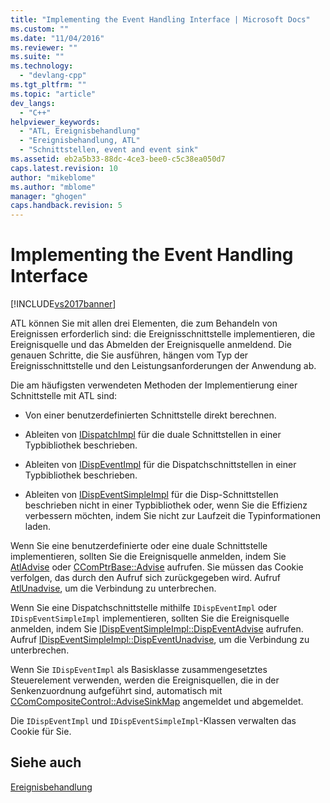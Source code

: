 ```yaml
---
title: "Implementing the Event Handling Interface | Microsoft Docs"
ms.custom: ""
ms.date: "11/04/2016"
ms.reviewer: ""
ms.suite: ""
ms.technology: 
  - "devlang-cpp"
ms.tgt_pltfrm: ""
ms.topic: "article"
dev_langs: 
  - "C++"
helpviewer_keywords: 
  - "ATL, Ereignisbehandlung"
  - "Ereignisbehandlung, ATL"
  - "Schnittstellen, event and event sink"
ms.assetid: eb2a5b33-88dc-4ce3-bee0-c5c38ea050d7
caps.latest.revision: 10
author: "mikeblome"
ms.author: "mblome"
manager: "ghogen"
caps.handback.revision: 5
---
```

# Implementing the Event Handling Interface
[!INCLUDE[vs2017banner](../assembler/inline/includes/vs2017banner.md)]

ATL können Sie mit allen drei Elementen, die zum Behandeln von Ereignissen erforderlich sind: die Ereignisschnittstelle implementieren, die Ereignisquelle und das Abmelden der Ereignisquelle anmeldend.  Die genauen Schritte, die Sie ausführen, hängen vom Typ der Ereignisschnittstelle und den Leistungsanforderungen der Anwendung ab.  
  
 Die am häufigsten verwendeten Methoden der Implementierung einer Schnittstelle mit ATL sind:  
  
-   Von einer benutzerdefinierten Schnittstelle direkt berechnen.  
  
-   Ableiten von [IDispatchImpl](../atl/reference/idispatchimpl-class.md) für die duale Schnittstellen in einer Typbibliothek beschrieben.  
  
-   Ableiten von [IDispEventImpl](../atl/reference/idispeventimpl-class.md) für die Dispatchschnittstellen in einer Typbibliothek beschrieben.  
  
-   Ableiten von [IDispEventSimpleImpl](../atl/reference/idispeventsimpleimpl-class.md) für die Disp\-Schnittstellen beschrieben nicht in einer Typbibliothek oder, wenn Sie die Effizienz verbessern möchten, indem Sie nicht zur Laufzeit die Typinformationen laden.  
  
 Wenn Sie eine benutzerdefinierte oder eine duale Schnittstelle implementieren, sollten Sie die Ereignisquelle anmelden, indem Sie [AtlAdvise](../Topic/AtlAdvise.md) oder [CComPtrBase::Advise](../Topic/CComPtrBase::Advise.md) aufrufen.  Sie müssen das Cookie verfolgen, das durch den Aufruf sich zurückgegeben wird.  Aufruf [AtlUnadvise](../Topic/AtlUnadvise.md), um die Verbindung zu unterbrechen.  
  
 Wenn Sie eine Dispatchschnittstelle mithilfe `IDispEventImpl` oder `IDispEventSimpleImpl` implementieren, sollten Sie die Ereignisquelle anmelden, indem Sie [IDispEventSimpleImpl::DispEventAdvise](../Topic/IDispEventSimpleImpl::DispEventAdvise.md) aufrufen.  Aufruf [IDispEventSimpleImpl::DispEventUnadvise](../Topic/IDispEventSimpleImpl::DispEventUnadvise.md), um die Verbindung zu unterbrechen.  
  
 Wenn Sie `IDispEventImpl` als Basisklasse zusammengesetztes Steuerelement verwenden, werden die Ereignisquellen, die in der Senkenzuordnung aufgeführt sind, automatisch mit [CComCompositeControl::AdviseSinkMap](../Topic/CComCompositeControl::AdviseSinkMap.md) angemeldet und abgemeldet.  
  
 Die `IDispEventImpl` und `IDispEventSimpleImpl`\-Klassen verwalten das Cookie für Sie.  
  
## Siehe auch  
 [Ereignisbehandlung](../atl/event-handling-and-atl.md)